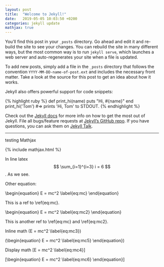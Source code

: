 ```yaml
---
layout: post
title:  "Welcome to Jekyll!"
date:   2019-05-05 10:03:50 +0200
categories: jekyll update
mathjax: true
---
```

You’ll find this post in your `_posts` directory. Go ahead and edit it and re-build the site to see your changes. You can rebuild the site in many different ways, but the most common way is to run `jekyll serve`, which launches a web server and auto-regenerates your site when a file is updated.

To add new posts, simply add a file in the `_posts` directory that follows the convention `YYYY-MM-DD-name-of-post.ext` and includes the necessary front matter. Take a look at the source for this post to get an idea about how it works.

Jekyll also offers powerful support for code snippets:

{% highlight ruby %}
def print_hi(name)
  puts "Hi, #{name}"
end
print_hi('Tom')
#=> prints 'Hi, Tom' to STDOUT.
{% endhighlight %}

Check out the [Jekyll docs][jekyll-docs] for more info on how to get the most out of Jekyll. File all bugs/feature requests at [Jekyll’s GitHub repo][jekyll-gh]. If you have questions, you can ask them on [Jekyll Talk][jekyll-talk].

[jekyll-docs]: https://jekyllrb.com/docs/home
[jekyll-gh]:   https://github.com/jekyll/jekyll
[jekyll-talk]: https://talk.jekyllrb.com/


---
testing Mathjax

{% include mathjax.html %}

In line latex $$ \sum_{i=1}^{i=3} i = 6 $$. As we see.

Other equation:

\begin{equation}
E = mc^2 \label{eq:mc}
\end{equation}

This is a ref to \ref{eq:mc}.

\begin{equation}
E = mc^2 \label{eq:mc2}
\end{equation}

This is another ref to \ref{eq:mc} and \ref{eq:mc2}.

Inline math
\(E = mc^2 \label{eq:mc3}\)

\(\begin{equation}
E = mc^2 \label{eq:mc5}
\end{equation}\)

Display math
\[E = mc^2 \label{eq:mc4}\]

\[\begin{equation}
E = mc^2 \label{eq:mc6}
\end{equation}\]